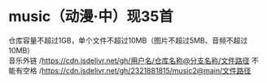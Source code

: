 # music（动漫·中）现35首
仓库容量不超过1GB，单个文件不超过10MB（图片不超过5MB、音频不超过10MB）  
音乐外链 
/https://cdn.jsdelivr.net/gh/用户名/仓库名称@分支名称/文件路径 不能有空格 /https://cdn.jsdelivr.net/gh/2321881815/music2@main/文件路径
